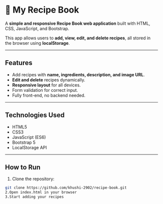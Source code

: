 # 🍳 My Recipe Book

A **simple and responsive Recipe Book web application** built with HTML, CSS, JavaScript, and Bootstrap.  

This app allows users to **add, view, edit, and delete recipes**, all stored in the browser using **localStorage**.

---

## Features

- Add recipes with **name, ingredients, description, and image URL**.
- **Edit and delete** recipes dynamically.
- **Responsive layout** for all devices.
- Form validation for correct input.
- Fully front-end, no backend needed.

---

## Technologies Used

- HTML5
- CSS3
- JavaScript (ES6)
- Bootstrap 5
- LocalStorage API

---

## How to Run

1. Clone the repository:
```bash
git clone https://github.com/khushi-2902/recipe-book.git
2.Open index.html in your browser
3.Start adding your recipes
